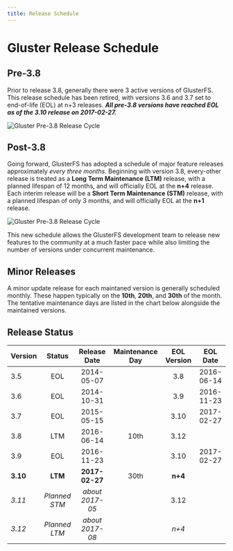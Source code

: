 ```yaml
---
title: Release Schedule
---
```


# Gluster Release Schedule

## Pre-3.8

Prior to release 3.8, generally there were 3 active versions of GlusterFS. This release schedule has been retired, with versions 3.6 and 3.7 set to end-of-life (EOL) at n+3 releases. ***All pre-3.8 versions have reached EOL as of the 3.10 release on 2017-02-27.***

![Gluster Pre-3.8 Release Cycle](/images/gluster_pre-3.8_release_cycle-v2.png "Gluster Pre-3.8 Release Cycle")

## Post-3.8

Going forward, GlusterFS has adopted a schedule of major feature releases approximately *every three months*. Beginning with version 3.8, every-other release is treated as a **Long Term Maintenance (LTM)** release, with a planned lifespan of 12 months, and will officially EOL at the **n+4** release. Each interim release will be a **Short Term Maintenance (STM)** release, with a planned lifespan of only 3 months, and will officially EOL at the **n+1** release.

![Gluster Pre-3.8 Release Cycle](/images/gluster_post-3.8_release_cycle-v2.png "Gluster Post-3.8 Release Cycle")

This new schedule allows the GlusterFS development team to release new features to the community at a much faster pace while also limiting the number of versions under concurrent maintenance.

## Minor Releases

A minor update release for each maintaned version is generally scheduled monthly. These happen typically on the **10th**, **20th**, and **30th** of the month. The tentative maintenance days are listed in the chart below alongside the maintained versions.

## Release Status

| Version  | Status          | Release Date    | Maintenance Day | EOL Version | EOL Date   |
| -------- |:---------------:|:---------------:|:---------------:|:-----------:|:----------:|
| 3.5      | EOL             | 2014-05-07      |                 | 3.8         | 2016-06-14 |
| 3.6      | EOL             | 2014-10-31      |                 | 3.9         | 2016-11-23 |
| 3.7      | EOL             | 2015-05-15      |                 | 3.10        | 2017-02-27 |
| 3.8      | LTM             | 2016-06-14      | 10th            | 3.12        |            |
| 3.9      | EOL             | 2016-11-23      |                 | 3.10        | 2017-02-27 |
| **3.10** | **LTM**         | **2017-02-27**  | 30th            | **n+4**     |            |
| *3.11*   | *Planned STM*   | *about 2017-05* |                 | 3.12        |            |
| *3.12*   | *Planned LTM*   | *about 2017-08* |                 | *n+4*       |            |
